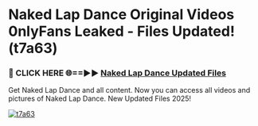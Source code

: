 # Naked Lap Dance Original Videos 0nlyFans Leaked - Files Updated! (t7a63)

<h3>🔴 CLICK HERE 🌐==►► <a href="https://tinyurl.com/yckcrads" rel="nofollow">Naked Lap Dance Updated Files</a></h3>

Get Naked Lap Dance and all content. Now you can access all videos and pictures of Naked Lap Dance. New Updated Files 2025!

[![t7a63](https://i.imgur.com/hpKpOFt.gif)](https://tinyurl.com/yckcrads)
